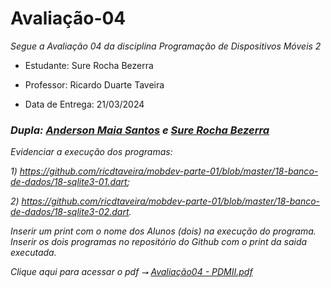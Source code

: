# Avaliação-04

*Segue a Avaliação 04 da disciplina Programação de Dispositivos Móveis 2*

* Estudante: Sure Rocha Bezerra 

* Professor: Ricardo Duarte Taveira

* Data de Entrega: 21/03/2024
 
### ***Dupla:** [Anderson Maia Santos](https://github.com/TheAnders007) e [Sure Rocha Bezerra](https://github.com/surerocha)*

*Evidenciar a execução dos programas:*

*1) https://github.com/ricdtaveira/mobdev-parte-01/blob/master/18-banco-de-dados/18-sqlite3-01.dart;*

*2) https://github.com/ricdtaveira/mobdev-parte-01/blob/master/18-banco-de-dados/18-sqlite3-02.dart.*

*Inserir um print com o nome dos Alunos (dois) na execução do programa. Inserir os dois programas no repositório do Github com o print da saida executada.*

*Clique aqui para acessar o pdf ⭢ [Avaliação04 - PDMII.pdf](https://github.com/surerocha/pdm2-241/files/14704850/Avaliacao04.-.PDMII.pdf)*





